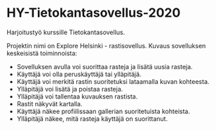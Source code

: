 # HY-Tietokantasovellus-2020
Harjoitustyö kurssille Tietokantasovellus.

Projektin nimi on Explore Helsinki - rastisovellus. Kuvaus sovelluksen keskeisistä toiminnoista:

- Sovelluksen avulla voi suorittaa rasteja ja lisätä uusia rasteja.
- Käyttäjä voi olla peruskäyttäjä tai ylläpitäjä.
- Käyttäjä voi merkitä rastin suoritetuksi lataamalla kuvan kohteesta.
- Ylläpitäjä voi lisätä ja poistaa rasteja.
- Ylläpitäjä voi tallentaa kuvauksen rastista.
- Rastit näkyvät kartalla.
- Käyttäjä näkee profiilissaan gallerian suoritetuista kohteista. 
- Ylläpitäjä näkee, mitä rasteja käyttäjä on suorittanut.

